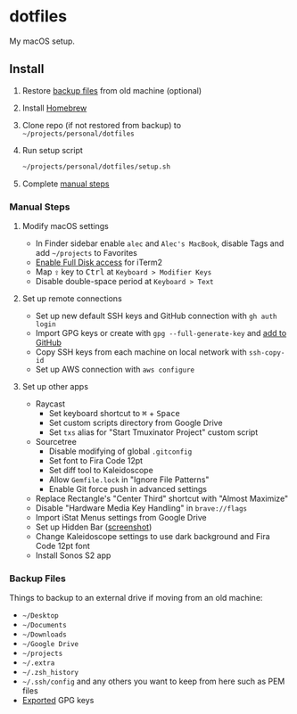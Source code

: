 # dotfiles

My macOS setup.

## Install

1. Restore [backup files](#backup-files) from old machine (optional)

2. Install [Homebrew](https://brew.sh/)

3. Clone repo (if not restored from backup) to `~/projects/personal/dotfiles`

3. Run setup script

    ```sh
    ~/projects/personal/dotfiles/setup.sh
    ```

4. Complete [manual steps](#manual-steps)

### Manual Steps

1. Modify macOS settings

    - In Finder sidebar enable `alec` and `Alec's MacBook`, disable Tags and add `~/projects` to Favorites
    - [Enable Full Disk access](https://support.apple.com/en-us/HT210595) for iTerm2
    - Map <kbd>⇪</kbd> key to <kbd>Ctrl</kbd> at `Keyboard > Modifier Keys`
    - Disable double-space period at `Keyboard > Text`

2. Set up remote connections

    - Set up new default SSH keys and GitHub connection with `gh auth login`
    - Import GPG keys or create with `gpg --full-generate-key` and [add to GitHub](https://docs.github.com/en/github/authenticating-to-github/generating-a-new-gpg-key)
    - Copy SSH keys from each machine on local network with `ssh-copy-id`
    - Set up AWS connection with `aws configure`

3. Set up other apps

    - Raycast
        - Set keyboard shortcut to <kbd>⌘</kbd> + <kbd>Space</kbd>
        - Set custom scripts directory from Google Drive
        - Set `txs` alias for "Start Tmuxinator Project" custom script
    - Sourcetree
        - Disable modifying of global `.gitconfig`
        - Set font to Fira Code 12pt
        - Set diff tool to Kaleidoscope
        - Allow `Gemfile.lock` in "Ignore File Patterns"
        - Enable Git force push in advanced settings
    - Replace Rectangle's "Center Third" shortcut with "Almost Maximize"
    - Disable "Hardware Media Key Handling" in `brave://flags`
    - Import iStat Menus settings from Google Drive
    - Set up Hidden Bar ([screenshot](https://i.imgur.com/Q1FwwJR.png))
    - Change Kaleidoscope settings to use dark background and Fira Code 12pt font
    - Install Sonos S2 app

### Backup Files

Things to backup to an external drive if moving from an old machine:

- `~/Desktop`
- `~/Documents`
- `~/Downloads`
- `~/Google Drive`
- `~/projects`
- `~/.extra`
- `~/.zsh_history`
- `~/.ssh/config` and any others you want to keep from here such as PEM files
- [Exported](https://gpgtools.tenderapp.com/kb/gpg-keychain-faq/backup-or-transfer-your-keys#backup-single-key) GPG keys
